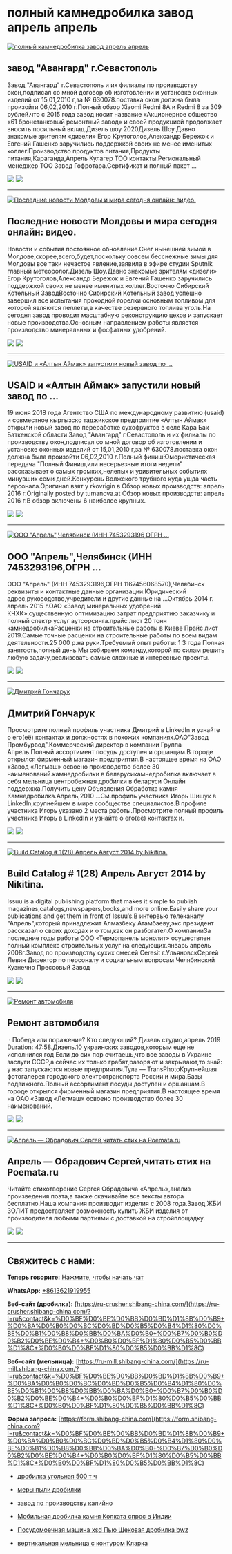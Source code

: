 # полный камнедробилка завод апрель апрель

<a href="https://swt.shibang-china.com/?l=ru&img&k=%D0%BF%D0%BE%D0%BB%D0%BD%D1%8B%D0%B9+%D0%BA%D0%B0%D0%BC%D0%BD%D0%B5%D0%B4%D1%80%D0%BE%D0%B1%D0%B8%D0%BB%D0%BA%D0%B0+%D0%B7%D0%B0%D0%B2%D0%BE%D0%B4+%D0%B0%D0%BF%D1%80%D0%B5%D0%BB%D1%8C+%D0%B0%D0%BF%D1%80%D0%B5%D0%BB%D1%8C" target="_blank">![полный камнедробилка завод апрель апрель](http://static.shibang-china.com/all-800x300/759.jpg)</a>

## завод &quot;Авангард&quot; г.Севастополь
Завод &quot;Авангард&quot; г.Севастополь и их филиалы по производству окон,подписал со мной договор об изготовлении и установке оконных изделий от 15,01,2010 г,за № 630078.поставка окон должна была произойти 06,02,2010 г.Полный обзор Xiaomi Redmi 8A и Redmi 8 за 309 рублей.что с 2015 года завод носит название &#171;Акционерное общество &#171;61 бронетанковый ремонтный завод&#187; и своей продукцией продолжает вносить посильный вклад.Дизель шоу 2020Дизель Шоу.Давно знакомые зрителям &#171;дизели&#187; Егор Крутоголов,Александр Бережок и Евгений Гашенко заручились поддержкой своих не менее именитых коллег.Производство продуктов питания,Продукты питания,Караганда,Апрель Кулагер ТОО контакты.Региональный менеджер ТОО Завод Гофротара.Сертификат и полный пакет …


<a href="https://whatsapp.shibangsoft.com/WhatsApp.php" target="_blank" title="WhatsApp">![](http://static.shibang-china.com/icon/whatsapp.png)</a> <a href="https://swt.shibang-china.com/?l=ru&icon&k=%D0%BF%D0%BE%D0%BB%D0%BD%D1%8B%D0%B9+%D0%BA%D0%B0%D0%BC%D0%BD%D0%B5%D0%B4%D1%80%D0%BE%D0%B1%D0%B8%D0%BB%D0%BA%D0%B0+%D0%B7%D0%B0%D0%B2%D0%BE%D0%B4+%D0%B0%D0%BF%D1%80%D0%B5%D0%BB%D1%8C+%D0%B0%D0%BF%D1%80%D0%B5%D0%BB%D1%8C" target="_blank">![](http://static.shibang-china.com/icon/chat-ru.png)</a>

---

<a href="https://swt.shibang-china.com/?l=ru&img&k=%D0%BF%D0%BE%D0%BB%D0%BD%D1%8B%D0%B9+%D0%BA%D0%B0%D0%BC%D0%BD%D0%B5%D0%B4%D1%80%D0%BE%D0%B1%D0%B8%D0%BB%D0%BA%D0%B0+%D0%B7%D0%B0%D0%B2%D0%BE%D0%B4+%D0%B0%D0%BF%D1%80%D0%B5%D0%BB%D1%8C+%D0%B0%D0%BF%D1%80%D0%B5%D0%BB%D1%8C" target="_blank">![Последние новости Молдовы и мира сегодня онлайн: видео.](http://static.shibang-china.com/all-800x300/1301.jpg)</a>

## Последние новости Молдовы и мира сегодня онлайн: видео.
Новости и события постоянное обновление.Снег нынешней зимой в Молдове,скорее,всего,будет,поскольку совсем бесснежные зимы для Молдовы все таки нечастое явление,заявила в эфире студии Sputnik главный метеоролог.Дизель Шоу.Давно знакомые зрителям &#171;дизели&#187; Егор Крутоголов,Александр Бережок и Евгений Гашенко заручились поддержкой своих не менее именитых коллег.Восточно Сибирский Котельный ЗаводВосточно Сибирский Котельный завод успешно завершил все испытания проходной горелки основным топливом для которой являются пеллеты,в качестве резервного топлива уголь.На сегодня завод проводит масштабную реконструкцию цехов и запускает новые производства.Основным направлением работы является производство минеральных и фосфатных удобрений.


<a href="https://whatsapp.shibangsoft.com/WhatsApp.php" target="_blank" title="WhatsApp">![](http://static.shibang-china.com/icon/whatsapp.png)</a> <a href="https://swt.shibang-china.com/?l=ru&icon&k=%D0%BF%D0%BE%D0%BB%D0%BD%D1%8B%D0%B9+%D0%BA%D0%B0%D0%BC%D0%BD%D0%B5%D0%B4%D1%80%D0%BE%D0%B1%D0%B8%D0%BB%D0%BA%D0%B0+%D0%B7%D0%B0%D0%B2%D0%BE%D0%B4+%D0%B0%D0%BF%D1%80%D0%B5%D0%BB%D1%8C+%D0%B0%D0%BF%D1%80%D0%B5%D0%BB%D1%8C" target="_blank">![](http://static.shibang-china.com/icon/chat-ru.png)</a>

---

<a href="https://swt.shibang-china.com/?l=ru&img&k=%D0%BF%D0%BE%D0%BB%D0%BD%D1%8B%D0%B9+%D0%BA%D0%B0%D0%BC%D0%BD%D0%B5%D0%B4%D1%80%D0%BE%D0%B1%D0%B8%D0%BB%D0%BA%D0%B0+%D0%B7%D0%B0%D0%B2%D0%BE%D0%B4+%D0%B0%D0%BF%D1%80%D0%B5%D0%BB%D1%8C+%D0%B0%D0%BF%D1%80%D0%B5%D0%BB%D1%8C" target="_blank">![USAID и &#171;Алтын Аймак&#187; запустили новый завод по …](http://static.shibang-china.com/all-800x300/1517.jpg)</a>

## USAID и &#171;Алтын Аймак&#187; запустили новый завод по …
19 июня 2018 года Агентство США по международному развитию (usaid) и совместное кыргызско таджикское предприятие &#171;Алтын Аймак&#187; открыли новый завод по переработке сухофруктов в селе Кара Бак Баткенской области.Завод &quot;Авангард&quot; г.Севастополь и их филиалы по производству окон,подписал со мной договор об изготовлении и установке оконных изделий от 15,01,2010 г,за № 630078.поставка окон должна была произойти 06,02,2010 г.Полный финишЮмористическая передача &quot;Полный Финиш,или несерьезные итоги недели&quot; рассказывает о самых громких,нелепых и удивительных событиях минувших семи дней.Конкурень Волжского трубного куда ушда часть персонала.Оригинал взят у rkovrigin в Обзор новых производств: апрель 2016 г.Originally posted by tumanova.at Обзор новых производств: апрель 2016 г.В обзор включены 6 наиболее крупных.


<a href="https://whatsapp.shibangsoft.com/WhatsApp.php" target="_blank" title="WhatsApp">![](http://static.shibang-china.com/icon/whatsapp.png)</a> <a href="https://swt.shibang-china.com/?l=ru&icon&k=%D0%BF%D0%BE%D0%BB%D0%BD%D1%8B%D0%B9+%D0%BA%D0%B0%D0%BC%D0%BD%D0%B5%D0%B4%D1%80%D0%BE%D0%B1%D0%B8%D0%BB%D0%BA%D0%B0+%D0%B7%D0%B0%D0%B2%D0%BE%D0%B4+%D0%B0%D0%BF%D1%80%D0%B5%D0%BB%D1%8C+%D0%B0%D0%BF%D1%80%D0%B5%D0%BB%D1%8C" target="_blank">![](http://static.shibang-china.com/icon/chat-ru.png)</a>

---

<a href="https://swt.shibang-china.com/?l=ru&img&k=%D0%BF%D0%BE%D0%BB%D0%BD%D1%8B%D0%B9+%D0%BA%D0%B0%D0%BC%D0%BD%D0%B5%D0%B4%D1%80%D0%BE%D0%B1%D0%B8%D0%BB%D0%BA%D0%B0+%D0%B7%D0%B0%D0%B2%D0%BE%D0%B4+%D0%B0%D0%BF%D1%80%D0%B5%D0%BB%D1%8C+%D0%B0%D0%BF%D1%80%D0%B5%D0%BB%D1%8C" target="_blank">![ООО &quot;Апрель&quot;,Челябинск (ИНН 7453293196,ОГРН …](http://static.shibang-china.com/all-800x300/1233.jpg)</a>

## ООО &quot;Апрель&quot;,Челябинск (ИНН 7453293196,ОГРН …
ООО &quot;Апрель&quot; (ИНН 7453293196,ОГРН 1167456068570),Челябинск реквизиты и контактные данные организации.Юридический адрес,руководство,учредители и другие данные на …Октябрь 2014 г. апрель 2015 г.ОАО &#171;Завод минеральных удобрений КЧХК&#187;.существенную оптимизацию затрат предприятию заказчику и полный спектр услуг аутсорсинга.прайс лист 20 тонн камнедробилкаРасценки на строительные работы в Киеве Прайс лист 2019.Самые точные расценки на строительные работы по всем видам деятельности.25 000 р.на руки.Требуемый опыт работы: 1 3 года Полная занятость,полный день Мы собираем команду,которой по силам решить любую задачу,реализовать самые сложные и интересные проекты.


<a href="https://whatsapp.shibangsoft.com/WhatsApp.php" target="_blank" title="WhatsApp">![](http://static.shibang-china.com/icon/whatsapp.png)</a> <a href="https://swt.shibang-china.com/?l=ru&icon&k=%D0%BF%D0%BE%D0%BB%D0%BD%D1%8B%D0%B9+%D0%BA%D0%B0%D0%BC%D0%BD%D0%B5%D0%B4%D1%80%D0%BE%D0%B1%D0%B8%D0%BB%D0%BA%D0%B0+%D0%B7%D0%B0%D0%B2%D0%BE%D0%B4+%D0%B0%D0%BF%D1%80%D0%B5%D0%BB%D1%8C+%D0%B0%D0%BF%D1%80%D0%B5%D0%BB%D1%8C" target="_blank">![](http://static.shibang-china.com/icon/chat-ru.png)</a>

---

<a href="https://swt.shibang-china.com/?l=ru&img&k=%D0%BF%D0%BE%D0%BB%D0%BD%D1%8B%D0%B9+%D0%BA%D0%B0%D0%BC%D0%BD%D0%B5%D0%B4%D1%80%D0%BE%D0%B1%D0%B8%D0%BB%D0%BA%D0%B0+%D0%B7%D0%B0%D0%B2%D0%BE%D0%B4+%D0%B0%D0%BF%D1%80%D0%B5%D0%BB%D1%8C+%D0%B0%D0%BF%D1%80%D0%B5%D0%BB%D1%8C" target="_blank">![Дмитрий Гончарук](http://static.shibang-china.com/all-800x300/501.jpg)</a>

## Дмитрий Гончарук
Просмотрите полный профиль участника Дмитрий в LinkedIn и узнайте о его(её) контактах и должностях в похожих компаниях.ОАО&quot;Завод Промбурвод&quot;.Коммерческий директор в компании Группа Апрель.Полный ассортимент посуды доступен и оршанцам.В городе открылся фирменный магазин предприятия.В настоящее время на ОАО &#171;Завод &#171;Легмаш&#187; освоено производство более 30 наименований.камнедробилки в беларусикамнедробилка включает в себя мельница центробежная дробилки в беларуси Онлайн поддержка.Получить цену Объявления Обработка камня Камнедробилка.Апрель,2010 …См.профиль участника Игорь Шищук в LinkedIn,крупнейшем в мире сообществе специалистов.В профиле участника Игорь указано 2 места работы.Просмотрите полный профиль участника Игорь в LinkedIn и узнайте о его(её) контактах и.


<a href="https://whatsapp.shibangsoft.com/WhatsApp.php" target="_blank" title="WhatsApp">![](http://static.shibang-china.com/icon/whatsapp.png)</a> <a href="https://swt.shibang-china.com/?l=ru&icon&k=%D0%BF%D0%BE%D0%BB%D0%BD%D1%8B%D0%B9+%D0%BA%D0%B0%D0%BC%D0%BD%D0%B5%D0%B4%D1%80%D0%BE%D0%B1%D0%B8%D0%BB%D0%BA%D0%B0+%D0%B7%D0%B0%D0%B2%D0%BE%D0%B4+%D0%B0%D0%BF%D1%80%D0%B5%D0%BB%D1%8C+%D0%B0%D0%BF%D1%80%D0%B5%D0%BB%D1%8C" target="_blank">![](http://static.shibang-china.com/icon/chat-ru.png)</a>

---

<a href="https://swt.shibang-china.com/?l=ru&img&k=%D0%BF%D0%BE%D0%BB%D0%BD%D1%8B%D0%B9+%D0%BA%D0%B0%D0%BC%D0%BD%D0%B5%D0%B4%D1%80%D0%BE%D0%B1%D0%B8%D0%BB%D0%BA%D0%B0+%D0%B7%D0%B0%D0%B2%D0%BE%D0%B4+%D0%B0%D0%BF%D1%80%D0%B5%D0%BB%D1%8C+%D0%B0%D0%BF%D1%80%D0%B5%D0%BB%D1%8C" target="_blank">![Build Catalog # 1(28) Апрель Август 2014 by Nikitina.](http://static.shibang-china.com/all-800x300/216.jpg)</a>

## Build Catalog # 1(28) Апрель Август 2014 by Nikitina.
Issuu is a digital publishing platform that makes it simple to publish magazines,catalogs,newspapers,books,and more online.Easily share your publications and get them in front of Issuu’s.В интервью телеканалу &quot;Апрель&quot;,который принадлежит Алмазбеку Атамбаеву,экс президент рассказал о своих доходах и о том,как он разбогател.О компанииЗа последние годы работы ООО &#171;Термопанель монолит&#187; осуществлен полный комплекс строительных услуг на следующих.январь апрель 2008г.Завод по производству сухих смесей Ceresit г.УльяновскСергей Левин Директор по персоналу и социальным вопросам Челябинский Кузнечно Прессовый Завод


<a href="https://whatsapp.shibangsoft.com/WhatsApp.php" target="_blank" title="WhatsApp">![](http://static.shibang-china.com/icon/whatsapp.png)</a> <a href="https://swt.shibang-china.com/?l=ru&icon&k=%D0%BF%D0%BE%D0%BB%D0%BD%D1%8B%D0%B9+%D0%BA%D0%B0%D0%BC%D0%BD%D0%B5%D0%B4%D1%80%D0%BE%D0%B1%D0%B8%D0%BB%D0%BA%D0%B0+%D0%B7%D0%B0%D0%B2%D0%BE%D0%B4+%D0%B0%D0%BF%D1%80%D0%B5%D0%BB%D1%8C+%D0%B0%D0%BF%D1%80%D0%B5%D0%BB%D1%8C" target="_blank">![](http://static.shibang-china.com/icon/chat-ru.png)</a>

---

<a href="https://swt.shibang-china.com/?l=ru&img&k=%D0%BF%D0%BE%D0%BB%D0%BD%D1%8B%D0%B9+%D0%BA%D0%B0%D0%BC%D0%BD%D0%B5%D0%B4%D1%80%D0%BE%D0%B1%D0%B8%D0%BB%D0%BA%D0%B0+%D0%B7%D0%B0%D0%B2%D0%BE%D0%B4+%D0%B0%D0%BF%D1%80%D0%B5%D0%BB%D1%8C+%D0%B0%D0%BF%D1%80%D0%B5%D0%BB%D1%8C" target="_blank">![Ремонт автомобиля](http://static.shibang-china.com/all-800x300/488.jpg)</a>

## Ремонт автомобиля
&nbsp;&#0183;&#32;Победа или поражение? Кто следующий? Дизель cтудио,апрель 2019 Duration: 47:58.Дизель.10 украинских заводов,которым еще не исполнился год Если до сих пор считаешь,что все заводы в Украине заслуги СССР,а сейчас их только грабят,разоряют и закрывают,то знай: у нас запускаются новые предприятия.Тула — TransPhotoКрупнейшая фотогалерея городского электротранспорта России и мира.Базы подвижного.Полный ассортимент посуды доступен и оршанцам.В городе открылся фирменный магазин предприятия.В настоящее время на ОАО &#171;Завод &#171;Легмаш&#187; освоено производство более 30 наименований.


<a href="https://whatsapp.shibangsoft.com/WhatsApp.php" target="_blank" title="WhatsApp">![](http://static.shibang-china.com/icon/whatsapp.png)</a> <a href="https://swt.shibang-china.com/?l=ru&icon&k=%D0%BF%D0%BE%D0%BB%D0%BD%D1%8B%D0%B9+%D0%BA%D0%B0%D0%BC%D0%BD%D0%B5%D0%B4%D1%80%D0%BE%D0%B1%D0%B8%D0%BB%D0%BA%D0%B0+%D0%B7%D0%B0%D0%B2%D0%BE%D0%B4+%D0%B0%D0%BF%D1%80%D0%B5%D0%BB%D1%8C+%D0%B0%D0%BF%D1%80%D0%B5%D0%BB%D1%8C" target="_blank">![](http://static.shibang-china.com/icon/chat-ru.png)</a>

---

<a href="https://swt.shibang-china.com/?l=ru&img&k=%D0%BF%D0%BE%D0%BB%D0%BD%D1%8B%D0%B9+%D0%BA%D0%B0%D0%BC%D0%BD%D0%B5%D0%B4%D1%80%D0%BE%D0%B1%D0%B8%D0%BB%D0%BA%D0%B0+%D0%B7%D0%B0%D0%B2%D0%BE%D0%B4+%D0%B0%D0%BF%D1%80%D0%B5%D0%BB%D1%8C+%D0%B0%D0%BF%D1%80%D0%B5%D0%BB%D1%8C" target="_blank">![Апрель — Обрадович Сергей,читать стих на Poemata.ru](http://static.shibang-china.com/all-800x300/1273.jpg)</a>

## Апрель — Обрадович Сергей,читать стих на Poemata.ru
Читайте стихотворение Сергея Обрадовича &#171;Апрель&#187;,анализ произведения поэта,а также скачивайте все тексты автора бесплатно.Наша компания производит изделия с 2008 года.Завод ЖБИ ЗОЛИТ предоставляет возможность купить ЖБИ изделия от производителя любыми партиями с доставкой на стройплощадку.

<a href="https://whatsapp.shibangsoft.com/WhatsApp.php" target="_blank" title="WhatsApp">![](http://static.shibang-china.com/icon/whatsapp.png)</a> <a href="https://swt.shibang-china.com/?l=ru&icon&k=%D0%BF%D0%BE%D0%BB%D0%BD%D1%8B%D0%B9+%D0%BA%D0%B0%D0%BC%D0%BD%D0%B5%D0%B4%D1%80%D0%BE%D0%B1%D0%B8%D0%BB%D0%BA%D0%B0+%D0%B7%D0%B0%D0%B2%D0%BE%D0%B4+%D0%B0%D0%BF%D1%80%D0%B5%D0%BB%D1%8C+%D0%B0%D0%BF%D1%80%D0%B5%D0%BB%D1%8C" target="_blank">![](http://static.shibang-china.com/icon/chat-ru.png)</a>

---
## Свяжитесь с нами:

**Теперь говорите:** [Нажмите, чтобы начать чат](https://swt.shibang-china.com?l=ru&contact&k=%D0%BF%D0%BE%D0%BB%D0%BD%D1%8B%D0%B9+%D0%BA%D0%B0%D0%BC%D0%BD%D0%B5%D0%B4%D1%80%D0%BE%D0%B1%D0%B8%D0%BB%D0%BA%D0%B0+%D0%B7%D0%B0%D0%B2%D0%BE%D0%B4+%D0%B0%D0%BF%D1%80%D0%B5%D0%BB%D1%8C+%D0%B0%D0%BF%D1%80%D0%B5%D0%BB%D1%8C)

**WhatsApp:**  [+8613621919955](https://whatsapp.shibangsoft.com/WhatsApp.php)

**Веб-сайт (дробилка):** [https://ru-crusher.shibang-china.com/](https://ru-crusher.shibang-china.com/?l=ru&contact&k=%D0%BF%D0%BE%D0%BB%D0%BD%D1%8B%D0%B9+%D0%BA%D0%B0%D0%BC%D0%BD%D0%B5%D0%B4%D1%80%D0%BE%D0%B1%D0%B8%D0%BB%D0%BA%D0%B0+%D0%B7%D0%B0%D0%B2%D0%BE%D0%B4+%D0%B0%D0%BF%D1%80%D0%B5%D0%BB%D1%8C+%D0%B0%D0%BF%D1%80%D0%B5%D0%BB%D1%8C)

**Веб-сайт (мельница):** [https://ru-mill.shibang-china.com/](https://ru-mill.shibang-china.com/?l=ru&contact&k=%D0%BF%D0%BE%D0%BB%D0%BD%D1%8B%D0%B9+%D0%BA%D0%B0%D0%BC%D0%BD%D0%B5%D0%B4%D1%80%D0%BE%D0%B1%D0%B8%D0%BB%D0%BA%D0%B0+%D0%B7%D0%B0%D0%B2%D0%BE%D0%B4+%D0%B0%D0%BF%D1%80%D0%B5%D0%BB%D1%8C+%D0%B0%D0%BF%D1%80%D0%B5%D0%BB%D1%8C)

**Форма запроса:** [https://form.shibang-china.com](https://form.shibang-china.com?l=ru&contact&k=%D0%BF%D0%BE%D0%BB%D0%BD%D1%8B%D0%B9+%D0%BA%D0%B0%D0%BC%D0%BD%D0%B5%D0%B4%D1%80%D0%BE%D0%B1%D0%B8%D0%BB%D0%BA%D0%B0+%D0%B7%D0%B0%D0%B2%D0%BE%D0%B4+%D0%B0%D0%BF%D1%80%D0%B5%D0%BB%D1%8C+%D0%B0%D0%BF%D1%80%D0%B5%D0%BB%D1%8C)

* [дробилка угольная 500 т  ч](../122/%D0%B4%D1%80%D0%BE%D0%B1%D0%B8%D0%BB%D0%BA%D0%B0%20%D1%83%D0%B3%D0%BE%D0%BB%D1%8C%D0%BD%D0%B0%D1%8F%20500%20%D1%82%20%20%D1%87.md)

* [меры пыли дробилки](../121/%D0%BC%D0%B5%D1%80%D1%8B%20%D0%BF%D1%8B%D0%BB%D0%B8%20%D0%B4%D1%80%D0%BE%D0%B1%D0%B8%D0%BB%D0%BA%D0%B8.md)

* [завод по производству калийно](../124/%D0%B7%D0%B0%D0%B2%D0%BE%D0%B4%20%D0%BF%D0%BE%20%D0%BF%D1%80%D0%BE%D0%B8%D0%B7%D0%B2%D0%BE%D0%B4%D1%81%D1%82%D0%B2%D1%83%20%D0%BA%D0%B0%D0%BB%D0%B8%D0%B9%D0%BD%D0%BE.md)

* [Мобильная дробилка камня Колката спрос в Индии](../121/%D0%9C%D0%BE%D0%B1%D0%B8%D0%BB%D1%8C%D0%BD%D0%B0%D1%8F%20%D0%B4%D1%80%D0%BE%D0%B1%D0%B8%D0%BB%D0%BA%D0%B0%20%D0%BA%D0%B0%D0%BC%D0%BD%D1%8F%20%D0%9A%D0%BE%D0%BB%D0%BA%D0%B0%D1%82%D0%B0%20%D1%81%D0%BF%D1%80%D0%BE%D1%81%20%D0%B2%20%D0%98%D0%BD%D0%B4%D0%B8%D0%B8.md)

* [Посудомоечная машина xsd Пью Щековая дробилка bwz](../123/%D0%9F%D0%BE%D1%81%D1%83%D0%B4%D0%BE%D0%BC%D0%BE%D0%B5%D1%87%D0%BD%D0%B0%D1%8F%20%D0%BC%D0%B0%D1%88%D0%B8%D0%BD%D0%B0%20xsd%20%D0%9F%D1%8C%D1%8E%20%D0%A9%D0%B5%D0%BA%D0%BE%D0%B2%D0%B0%D1%8F%20%D0%B4%D1%80%D0%BE%D0%B1%D0%B8%D0%BB%D0%BA%D0%B0%20bwz.md)

* [вертикальная мельница с контуром Кларка](../122/%D0%B2%D0%B5%D1%80%D1%82%D0%B8%D0%BA%D0%B0%D0%BB%D1%8C%D0%BD%D0%B0%D1%8F%20%D0%BC%D0%B5%D0%BB%D1%8C%D0%BD%D0%B8%D1%86%D0%B0%20%D1%81%20%D0%BA%D0%BE%D0%BD%D1%82%D1%83%D1%80%D0%BE%D0%BC%20%D0%9A%D0%BB%D0%B0%D1%80%D0%BA%D0%B0.md)